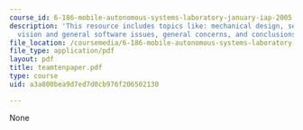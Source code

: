 ```yaml
---
course_id: 6-186-mobile-autonomous-systems-laboratory-january-iap-2005
description: 'This resource includes topics like: mechanical design, sensors and strategy,
  vision and general software issues, general concerns, and conclusions and suggestions.'
file_location: /coursemedia/6-186-mobile-autonomous-systems-laboratory-january-iap-2005/a3a800bea9d7ed7d0cb976f206502130_teamtenpaper.pdf
file_type: application/pdf
layout: pdf
title: teamtenpaper.pdf
type: course
uid: a3a800bea9d7ed7d0cb976f206502130

---
```

None